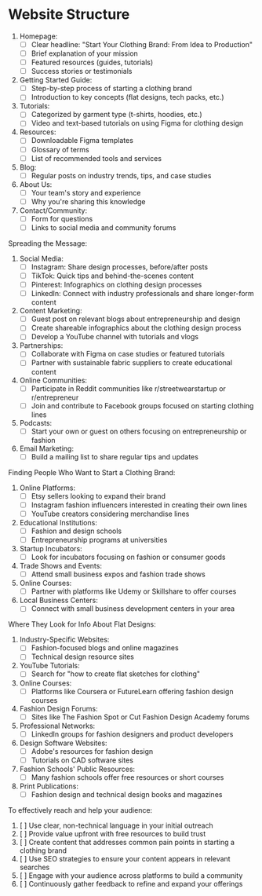 # Website Structure

1. Homepage:
   - [ ] Clear headline: "Start Your Clothing Brand: From Idea to Production"
   - [ ] Brief explanation of your mission
   - [ ] Featured resources (guides, tutorials)
   - [ ] Success stories or testimonials

2. Getting Started Guide:
   - [ ] Step-by-step process of starting a clothing brand
   - [ ] Introduction to key concepts (flat designs, tech packs, etc.)

3. Tutorials:
   - [ ] Categorized by garment type (t-shirts, hoodies, etc.)
   - [ ] Video and text-based tutorials on using Figma for clothing design

4. Resources:
   - [ ] Downloadable Figma templates
   - [ ] Glossary of terms
   - [ ] List of recommended tools and services

5. Blog:
   - [ ] Regular posts on industry trends, tips, and case studies

6. About Us:
   - [ ] Your team's story and experience
   - [ ] Why you're sharing this knowledge

7. Contact/Community:
   - [ ] Form for questions
   - [ ] Links to social media and community forums

Spreading the Message:

1. Social Media:
   - [ ] Instagram: Share design processes, before/after posts
   - [ ] TikTok: Quick tips and behind-the-scenes content
   - [ ] Pinterest: Infographics on clothing design processes
   - [ ] LinkedIn: Connect with industry professionals and share longer-form content

2. Content Marketing:
   - [ ] Guest post on relevant blogs about entrepreneurship and design
   - [ ] Create shareable infographics about the clothing design process
   - [ ] Develop a YouTube channel with tutorials and vlogs

3. Partnerships:
   - [ ] Collaborate with Figma on case studies or featured tutorials
   - [ ] Partner with sustainable fabric suppliers to create educational content

4. Online Communities:
   - [ ] Participate in Reddit communities like r/streetwearstartup or r/entrepreneur
   - [ ] Join and contribute to Facebook groups focused on starting clothing lines

5. Podcasts:
   - [ ] Start your own or guest on others focusing on entrepreneurship or fashion

6. Email Marketing:
   - [ ] Build a mailing list to share regular tips and updates

Finding People Who Want to Start a Clothing Brand:

1. Online Platforms:
   - [ ] Etsy sellers looking to expand their brand
   - [ ] Instagram fashion influencers interested in creating their own lines
   - [ ] YouTube creators considering merchandise lines

2. Educational Institutions:
   - [ ] Fashion and design schools
   - [ ] Entrepreneurship programs at universities

3. Startup Incubators:
   - [ ] Look for incubators focusing on fashion or consumer goods

4. Trade Shows and Events:
   - [ ] Attend small business expos and fashion trade shows

5. Online Courses:
   - [ ] Partner with platforms like Udemy or Skillshare to offer courses

6. Local Business Centers:
   - [ ] Connect with small business development centers in your area

Where They Look for Info About Flat Designs:

1. Industry-Specific Websites:
   - [ ] Fashion-focused blogs and online magazines
   - [ ] Technical design resource sites

2. YouTube Tutorials:
   - [ ] Search for "how to create flat sketches for clothing"

3. Online Courses:
   - [ ] Platforms like Coursera or FutureLearn offering fashion design courses

4. Fashion Design Forums:
   - [ ] Sites like The Fashion Spot or Cut Fashion Design Academy forums

5. Professional Networks:
   - [ ] LinkedIn groups for fashion designers and product developers

6. Design Software Websites:
   - [ ] Adobe's resources for fashion design
   - [ ] Tutorials on CAD software sites

7. Fashion Schools' Public Resources:
   - [ ] Many fashion schools offer free resources or short courses

8. Print Publications:
   - [ ] Fashion design and technical design books and magazines

To effectively reach and help your audience:

1. [ ] Use clear, non-technical language in your initial outreach
2. [ ] Provide value upfront with free resources to build trust
3. [ ] Create content that addresses common pain points in starting a clothing brand
4. [ ] Use SEO strategies to ensure your content appears in relevant searches
5. [ ] Engage with your audience across platforms to build a community
6. [ ] Continuously gather feedback to refine and expand your offerings
